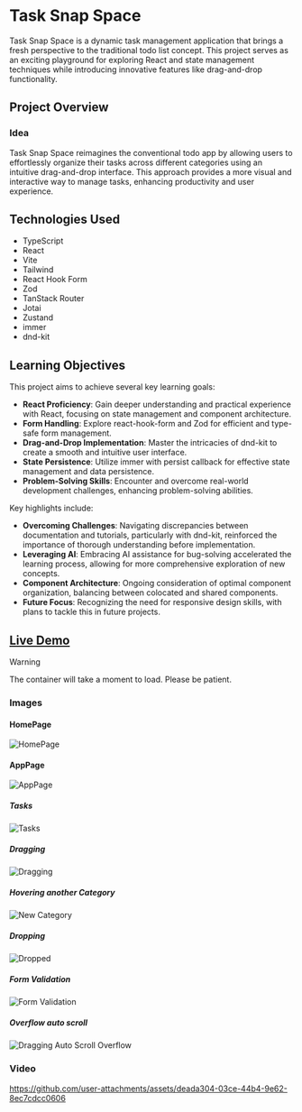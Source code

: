 # Task Snap Space

Task Snap Space is a dynamic task management application that brings a fresh perspective to the traditional todo list concept.
This project serves as an exciting playground for exploring React and state management techniques while introducing innovative features like drag-and-drop functionality.

## Project Overview

### Idea

Task Snap Space reimagines the conventional todo app by allowing users to effortlessly organize their tasks across different categories using an intuitive drag-and-drop interface.
This approach provides a more visual and interactive way to manage tasks, enhancing productivity and user experience.

## Technologies Used

-   TypeScript
-   React
-   Vite
-   Tailwind
-   React Hook Form
-   Zod
-   TanStack Router
-   Jotai
-   Zustand
-   immer
-   dnd-kit

## Learning Objectives

This project aims to achieve several key learning goals:

-   **React Proficiency**: Gain deeper understanding and practical experience with React, focusing on state management and component architecture.
-   **Form Handling**: Explore react-hook-form and Zod for efficient and type-safe form management.
-   **Drag-and-Drop Implementation**: Master the intricacies of dnd-kit to create a smooth and intuitive user interface.
-   **State Persistence**: Utilize immer with persist callback for effective state management and data persistence.
-   **Problem-Solving Skills**: Encounter and overcome real-world development challenges, enhancing problem-solving abilities.

Key highlights include:

-   **Overcoming Challenges**: Navigating discrepancies between documentation and tutorials, particularly with dnd-kit, reinforced the importance of thorough understanding before implementation.
-   **Leveraging AI**: Embracing AI assistance for bug-solving accelerated the learning process, allowing for more comprehensive exploration of new concepts.
-   **Component Architecture**: Ongoing consideration of optimal component organization, balancing between colocated and shared components.
-   **Future Focus**: Recognizing the need for responsive design skills, with plans to tackle this in future projects.

## [Live Demo](https://stackblitz.com/edit/task-snap-space?embed=1&file=README.md&hideExplorer=1&hideNavigation=1&theme=dark&view=preview&terminal=build,preview)

> [!WARNING]
> The container will take a moment to load. Please be patient.

### Images

#### HomePage

![HomePage](https://github.com/user-attachments/assets/d01b32e1-169b-4bbe-9eb1-117bd574d5b7)

#### AppPage

![AppPage](https://github.com/user-attachments/assets/6f9861c1-533b-42a8-8f37-946d909f1375)

##### Tasks

![Tasks](https://github.com/user-attachments/assets/8f67528d-7376-4095-be96-40426053327b)

##### Dragging

![Dragging](https://github.com/user-attachments/assets/410cefae-8a7d-4466-8637-72665424e3d7)

##### Hovering another Category

![New Category](https://github.com/user-attachments/assets/90888d6b-f55f-441d-a393-8880c59aa0fe)

##### Dropping

![Dropped](https://github.com/user-attachments/assets/b7333585-069f-4872-a2dd-32a89f0ebd8c)

##### Form Validation

![Form Validation](https://github.com/user-attachments/assets/b3a7d446-72fb-4a8c-921d-9924a79b7803)

##### Overflow auto scroll

![Dragging Auto Scroll Overflow](https://github.com/user-attachments/assets/a8aa85a4-14fe-4203-806c-d003a5e110de)

### Video

https://github.com/user-attachments/assets/deada304-03ce-44b4-9e62-8ec7cdcc0606
